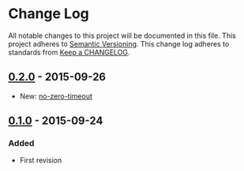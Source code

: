 # Change Log
All notable changes to this project will be documented in this file.
This project adheres to [Semantic Versioning](http://semver.org/).
This change log adheres to standards from [Keep a CHANGELOG](http://keepachangelog.com).

## [0.2.0](https://github.com/dferber90/eslint-plugin-meteor/releases/tag/v0.2.0) - 2015-09-26
* New: [no-zero-timeout](https://github.com/dferber90/eslint-plugin-meteor/blob/v0.2.0/docs/rules/no-zero-timeout.md)

## [0.1.0](https://github.com/dferber90/eslint-plugin-meteor/releases/tag/v0.1.0) - 2015-09-24
### Added
 * First revision

